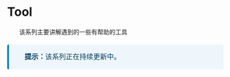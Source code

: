 # Tool

&emsp;&emsp;该系列主要讲解遇到的一些有帮助的工具

<div style="
  border-left: 4px solid #007acc;
  background-color: #eef6fb;
  padding: 16px 20px;
  margin: 20px 0;
  color: #003b5c;
  font-family: 'Times New Roman', serif;
  font-size: 16px;
  line-height: 1.6;
  border-radius: 4px;
">
  <strong>📌 提示：</strong>该系列正在持续更新中。
</div>

